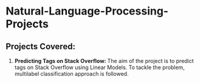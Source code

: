 # Natural-Language-Processing-Projects

## Projects Covered:

1. <b> Predicting Tags on Stack Overflow: </b> The aim of the project is to predict tags on Stack Overflow using Linear Models. To tackle the problem, multilabel classification approach is followed.
